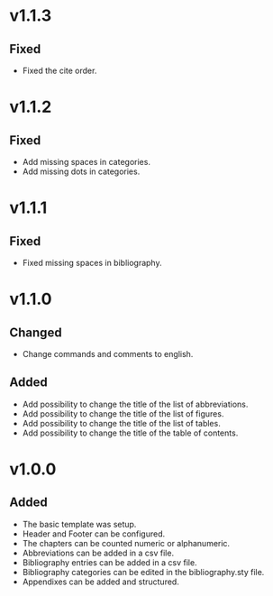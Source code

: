 # v1.1.3

## Fixed

- Fixed the cite order.

# v1.1.2

## Fixed

- Add missing spaces in categories.
- Add missing dots in categories.

# v1.1.1

## Fixed

- Fixed missing spaces in bibliography.

# v1.1.0

## Changed

- Change commands and comments to english.

## Added

- Add possibility to change the title of the list of abbreviations.
- Add possibility to change the title of the list of figures.
- Add possibility to change the title of the list of tables.
- Add possibility to change the title of the table of contents.

# v1.0.0

## Added

- The basic template was setup.
- Header and Footer can be configured.
- The chapters can be counted numeric or alphanumeric.
- Abbreviations can be added in a csv file.
- Bibliography entries can be added in a csv file.
- Bibliography categories can be edited in the bibliography.sty file.
- Appendixes can be added and structured.
